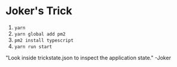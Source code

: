 # Joker's Trick
1. `yarn`
2. `yarn global add pm2`
3. `pm2 install typescript`
4. `yarn run start`

"Look inside trickstate.json to inspect the application state." -Joker